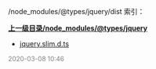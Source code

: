 /node_modules/@types/jquery/dist 索引：


**[上一级目录/node_modules/@types/jquery](/node_modules/@types/jquery/index.md)**

- [jquery.slim.d.ts](/node_modules/@types/jquery/dist/jquery.slim.d.ts)


<font size=2 color='grey'> 2020-03-08 10:46 </font>